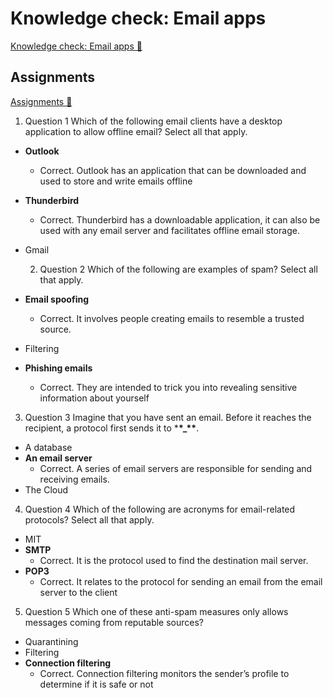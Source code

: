 # Knowledge check: Email apps

[Knowledge check: Email apps 🔗](https://www.coursera.org/learn/introduction-to-computers-and-operating-systems-and-security/assignment-submission/vhXTv/knowledge-check-email-apps)

## Assignments

[Assignments 🔗](https://www.coursera.org/learn/introduction-to-computers-and-operating-systems-and-security/assignment-submission/vhXTv/knowledge-check-email-apps/attempt)

1.  Question 1
    Which of the following email clients have a desktop application to allow offline email? Select all that apply.

- **Outlook**
  - Correct. Outlook has an application that can be downloaded and used to store and write emails offline
- **Thunderbird**
  - Correct. Thunderbird has a downloadable application, it can also be used with any email server and facilitates offline email storage.
- Gmail

  2. Question 2
     Which of the following are examples of spam? Select all that apply.

- **Email spoofing**
  - Correct. It involves people creating emails to resemble a trusted source.
- Filtering
- **Phishing emails**
  - Correct. They are intended to trick you into revealing sensitive information about yourself

3. Question 3
   Imagine that you have sent an email. Before it reaches the recipient, a protocol first sends it to \***\*\_\*\***.

- A database
- **An email server**
  - Correct. A series of email servers are responsible for sending and receiving emails.
- The Cloud

4. Question 4
   Which of the following are acronyms for email-related protocols? Select all that apply.

- MIT
- **SMTP**
  - Correct. It is the protocol used to find the destination mail server.
- **POP3**
  - Correct. It relates to the protocol for sending an email from the email server to the client

5. Question 5
   Which one of these anti-spam measures only allows messages coming from reputable sources?

- Quarantining
- Filtering
- **Connection filtering**
  - Correct. Connection filtering monitors the sender’s profile to determine if it is safe or not
